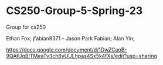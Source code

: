 # CS250-Group-5-Spring-23
Group for cs250

Ethan Fox; 
jfabian8371 - Jason Park Fabian; 
Alan Yin; 

https://docs.google.com/document/d/1DwZCaoB-9QAtUqBlTMeaTv3ch8yUULhpas4Sx5k4fXs/edit?usp=sharing
